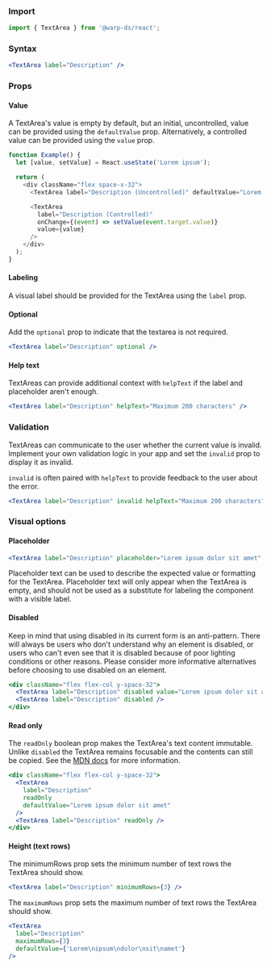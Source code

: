 ### Import

```js
import { TextArea } from '@warp-ds/react';
```

### Syntax

```jsx
<TextArea label="Description" />
```

### Props

<api-table type=react component="TextArea" />

#### Value

A TextArea's value is empty by default, but an initial, uncontrolled, value can be provided using the `defaultValue` prop. Alternatively, a controlled value can be provided using the `value` prop.

```js
function Example() {
  let [value, setValue] = React.useState('Lorem ipsum');

  return (
    <div className="flex space-x-32">
      <TextArea label="Description (Uncontrolled)" defaultValue="Lorem ipsum" />

      <TextArea
        label="Description (Controlled)"
        onChange={(event) => setValue(event.target.value)}
        value={value}
      />
    </div>
  );
}
```

#### Labeling

A visual label should be provided for the TextArea using the `label` prop.

#### Optional

Add the `optional` prop to indicate that the textarea is not required.

```jsx
<TextArea label="Description" optional />
```

#### Help text

TextAreas can provide additional context with `helpText` if the label and placeholder aren't enough.

```jsx
<TextArea label="Description" helpText="Maximum 200 characters" />
```

### Validation

TextAreas can communicate to the user whether the current value is invalid.
Implement your own validation logic in your app and set the `invalid` prop to display it as invalid.

`invalid` is often paired with `helpText` to provide feedback to the user about the error.

```jsx
<TextArea label="Description" invalid helpText="Maximum 200 characters" />
```

### Visual options

#### Placeholder

```jsx
<TextArea label="Description" placeholder="Lorem ipsum dolor sit amet" />
```

Placeholder text can be used to describe the expected value or formatting for the TextArea. Placeholder text will only appear when the TextArea is empty, and should not be used as a substitute for labeling the component with a visible label.

#### Disabled

Keep in mind that using disabled in its current form is an anti-pattern. There will always be users who don't understand why an element is disabled, or users who can't even see that it is disabled because of poor lighting conditions or other reasons. Please consider more informative alternatives before choosing to use disabled on an element.

```jsx
<div className="flex flex-col y-space-32">
  <TextArea label="Description" disabled value="Lorem ipsum dolor sit amet" />
  <TextArea label="Description" disabled />
</div>
```

#### Read only

The `readOnly` boolean prop makes the TextArea's text content immutable. Unlike `disabled` the TextArea remains focusable and the contents can still be copied. See the [MDN docs](https://developer.mozilla.org/en-US/docs/Web/HTML/Attributes/readonly)
 for more information.

```jsx
<div className="flex flex-col y-space-32">
  <TextArea
    label="Description"
    readOnly
    defaultValue="Lorem ipsum dolor sit amet"
  />
  <TextArea label="Description" readOnly />
</div>
```

#### Height (text rows)

The minimumRows prop sets the minimum number of text rows the TextArea should show.

```jsx
<TextArea label="Description" minimumRows={3} />
```

The `maximumRows` prop sets the maximum number of text rows the TextArea should show.

```jsx
<TextArea
  label="Description"
  maximumRows={3}
  defaultValue={'Lorem\nipsum\ndolor\nsit\namet'}
/>
```
